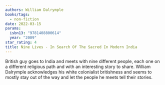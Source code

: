 ```yaml
---
authors: William Dalrymple
books/tags:
  - non-fiction
date: 2022-03-15
params:
  isbn13: "9781408800614"
  year: "2009"
star_rating: 4
title: Nine Lives - In Search Of The Sacred In Modern India
---
```


British guy goes to India and meets with nine different people, each one on a
different religious path and with an interesting story to share. William
Dalrymple acknowledges his white colonialist britishness and seems to mostly
stay out of the way and let the people he meets tell their stories.

<!--more-->
